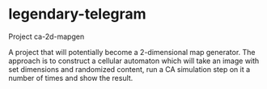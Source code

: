 # legendary-telegram
Project ca-2d-mapgen

A project that will potentially become a 2-dimensional map generator. The approach is to construct a cellular automaton which will take an image with set dimensions and randomized content, run a CA simulation step on it a number of times and show the result.
